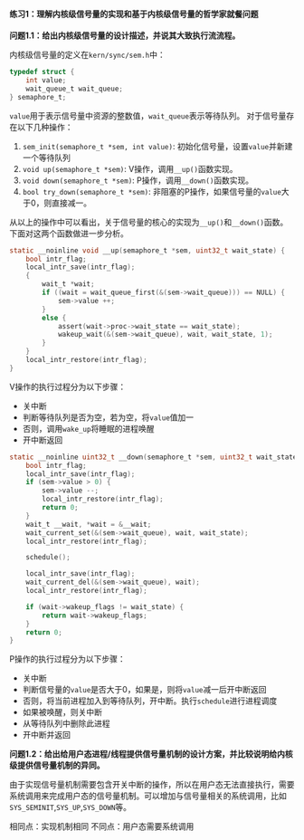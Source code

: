 #### 练习1：理解内核级信号量的实现和基于内核级信号量的哲学家就餐问题

**问题1.1：给出内核级信号量的设计描述，并说其大致执行流流程。**

内核级信号量的定义在`kern/sync/sem.h`中：

```c
typedef struct {
    int value;
    wait_queue_t wait_queue;
} semaphore_t;
```

`value`用于表示信号量中资源的整数值，`wait_queue`表示等待队列。
对于信号量存在以下几种操作：

1. `sem_init(semaphore_t *sem, int value)`: 初始化信号量，设置`value`并新建一个等待队列
2. `void up(semaphore_t *sem)`: V操作，调用`__up()`函数实现。
3. `void down(semaphore_t *sem)`: P操作，调用`__down()`函数实现。
4. `bool try_down(semaphore_t *sem)`: 非阻塞的P操作，如果信号量的`value`大于0，则直接减一。

从以上的操作中可以看出，关于信号量的核心的实现为`__up()`和`__down()`函数。下面对这两个函数做进一步分析。

```c
static __noinline void __up(semaphore_t *sem, uint32_t wait_state) {
    bool intr_flag;
    local_intr_save(intr_flag);
    {
        wait_t *wait;
        if ((wait = wait_queue_first(&(sem->wait_queue))) == NULL) {
            sem->value ++;
        }
        else {
            assert(wait->proc->wait_state == wait_state);
            wakeup_wait(&(sem->wait_queue), wait, wait_state, 1);
        }
    }
    local_intr_restore(intr_flag);
}
```

V操作的执行过程分为以下步骤：

- 关中断
- 判断等待队列是否为空，若为空，将`value`值加一
- 否则，调用`wake_up`将睡眠的进程唤醒
- 开中断返回

```c
static __noinline uint32_t __down(semaphore_t *sem, uint32_t wait_state) {
    bool intr_flag;
    local_intr_save(intr_flag);
    if (sem->value > 0) {
        sem->value --;
        local_intr_restore(intr_flag);
        return 0;
    }
    wait_t __wait, *wait = &__wait;
    wait_current_set(&(sem->wait_queue), wait, wait_state);
    local_intr_restore(intr_flag);

    schedule();

    local_intr_save(intr_flag);
    wait_current_del(&(sem->wait_queue), wait);
    local_intr_restore(intr_flag);

    if (wait->wakeup_flags != wait_state) {
        return wait->wakeup_flags;
    }
    return 0;
}
```

P操作的执行过程分为以下步骤：

- 关中断
- 判断信号量的`value`是否大于0，如果是，则将`value`减一后开中断返回
- 否则，将当前进程加入到等待队列，开中断。执行`schedule`进行进程调度
- 如果被唤醒，则关中断
- 从等待队列中删除此进程
- 开中断并返回

**问题1.2：给出给用户态进程/线程提供信号量机制的设计方案，并比较说明给内核级提供信号量机制的异同。**

由于实现信号量机制需要包含开关中断的操作，所以在用户态无法直接执行，需要系统调用来完成用户态的信号量机制。可以增加与信号量相关的系统调用，比如`SYS_SEMINIT`,`SYS_UP`,`SYS_DOWN`等。

相同点：实现机制相同
不同点：用户态需要系统调用









​    

